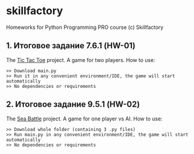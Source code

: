 # skillfactory
Homeworks for Python Programming PRO course (c) Skillfactory

## 1. Итоговое задание 7.6.1 (HW-01)

The [Tic Tac Toe](https://github.com/juliakarabasova/skillfactory/tree/main/tic_tac_toe "Tic-Tac-Toe") project. A game for two players. How to use:
```
>> Download main.py
>> Run it in any convenient environment/IDE, the game will start automatically
>> No dependencies or requirements 
```

## 2. Итоговое задание 9.5.1 (HW-02)

The [Sea Battle](https://github.com/juliakarabasova/skillfactory/tree/main/sea_battle "Sea Battle") project. A game for one player vs AI. How to use:
```
>> Download whole folder (containing 3 .py files)
>> Run main.py in any convenient environment/IDE, the game will start automatically
>> No dependencies or requirements 
```
